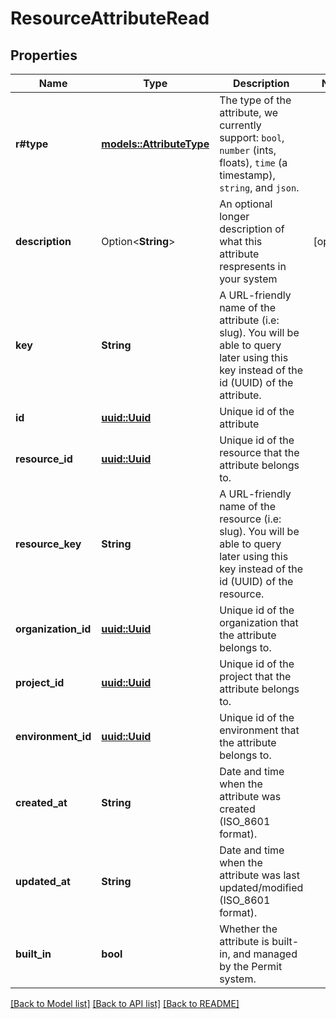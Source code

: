 # ResourceAttributeRead

## Properties

Name | Type | Description | Notes
------------ | ------------- | ------------- | -------------
**r#type** | [**models::AttributeType**](AttributeType.md) | The type of the attribute, we currently support: `bool`, `number` (ints, floats), `time` (a timestamp), `string`, and `json`. | 
**description** | Option<**String**> | An optional longer description of what this attribute respresents in your system | [optional]
**key** | **String** | A URL-friendly name of the attribute (i.e: slug). You will be able to query later using this key instead of the id (UUID) of the attribute. | 
**id** | [**uuid::Uuid**](uuid::Uuid.md) | Unique id of the attribute | 
**resource_id** | [**uuid::Uuid**](uuid::Uuid.md) | Unique id of the resource that the attribute belongs to. | 
**resource_key** | **String** | A URL-friendly name of the resource (i.e: slug). You will be able to query later using this key instead of the id (UUID) of the resource. | 
**organization_id** | [**uuid::Uuid**](uuid::Uuid.md) | Unique id of the organization that the attribute belongs to. | 
**project_id** | [**uuid::Uuid**](uuid::Uuid.md) | Unique id of the project that the attribute belongs to. | 
**environment_id** | [**uuid::Uuid**](uuid::Uuid.md) | Unique id of the environment that the attribute belongs to. | 
**created_at** | **String** | Date and time when the attribute was created (ISO_8601 format). | 
**updated_at** | **String** | Date and time when the attribute was last updated/modified (ISO_8601 format). | 
**built_in** | **bool** | Whether the attribute is built-in, and managed by the Permit system. | 

[[Back to Model list]](../README.md#documentation-for-models) [[Back to API list]](../README.md#documentation-for-api-endpoints) [[Back to README]](../README.md)


